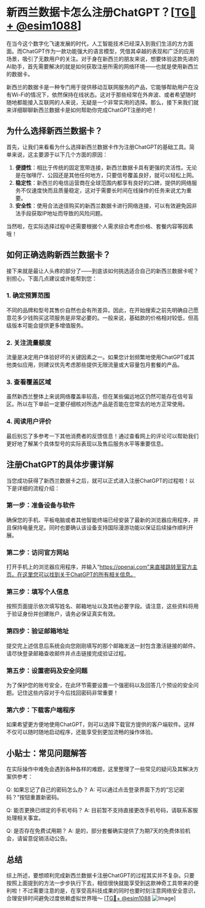 # 新西兰数据卡怎么注册ChatGPT？[[TG💪+ @esim1088](https://t.me/s/esim1088)]

在当今这个数字化飞速发展的时代，人工智能技术已经深入到我们生活的方方面面。而ChatGPT作为一款功能强大的语言模型，凭借其卓越的表现和广泛的应用场景，吸引了无数用户的关注。对于身在新西兰的朋友来说，想要体验这款先进的AI助手，首先需要解决的就是如何获取注册所需的网络环境——也就是使用新西兰的数据卡。

新西兰的数据卡是一种专门用于提供移动互联网服务的产品，它能够帮助用户在没有Wi-Fi的情况下，依然保持在线状态。这对于那些经常在外奔波、或者希望随时随地都能接入互联网的人来说，无疑是一个非常实用的选择。那么，接下来我们就来详细聊聊新西兰数据卡是如何帮助你完成ChatGPT注册的吧！

## 为什么选择新西兰数据卡？

首先，让我们来看看为什么选择新西兰数据卡作为注册ChatGPT的基础工具。简单来说，这主要源于以下几个方面的原因：

1. **便捷性**：相比于传统的固定宽带连接，新西兰数据卡具有更强的灵活性。无论是在咖啡厅、公园还是其他任何地方，只要信号覆盖良好，就可以轻松上网。
2. **稳定性**：新西兰的电信运营商在全球范围内都享有良好的口碑，提供的网络服务不仅速度快而且质量稳定，这对于需要长时间在线操作的任务来说尤为重要。
3. **安全性**：使用合法途径购买的新西兰数据卡进行网络连接，可以有效避免因非法手段获取IP地址而导致的风险问题。

当然啦，在实际选择过程中还需要根据个人需求综合考虑价格、套餐内容等因素哦！

## 如何正确选购新西兰数据卡？

接下来就是最让人头疼的部分了——到底该如何挑选适合自己的新西兰数据卡呢？别担心，下面几点建议或许能帮到您：

### 1. 确定预算范围

不同的品牌和型号其售价自然也会有所差异。因此，在开始搜索之前先明确自己愿意花多少钱购买这项服务是非常必要的。一般来说，基础款的价格相对较低，但高级版本可能会提供更多增值服务。

### 2. 关注流量额度

流量是决定用户体验好坏的关键因素之一。如果您计划频繁地使用ChatGPT或其他类似应用，则建议优先考虑那些提供无限流量或大容量包月套餐的产品。

### 3. 查看覆盖区域

虽然新西兰整体上来说网络覆盖率较高，但在某些偏远地区仍然可能存在信号盲区。所以在下单前一定要仔细核对所选产品是否能在您常去的地方正常使用。

### 4. 阅读用户评价

最后别忘了多参考一下其他消费者的反馈信息！通过查看网上的评论可以帮助我们更好地了解某个具体型号的实际表现以及售后服务水平等重要信息。

## 注册ChatGPT的具体步骤详解

当您成功获得了新西兰数据卡之后，就可以正式进入注册ChatGPT的过程啦！以下是详细的流程介绍：

### 第一步：准备设备与软件

确保您的手机、平板电脑或者其他智能终端已经安装了最新的浏览器应用程序，并且保持电量充足。同时也要确认该设备支持国际漫游功能以保证后续操作顺利开展。

### 第二步：访问官方网站

打开手机上的浏览器应用程序，并输入“https://openai.com”来直接跳转至官方主页。在这里您可以找到关于ChatGPT的所有相关信息。

### 第三步：填写个人信息

按照页面提示依次填写姓名、邮箱地址以及其他必要字段。请注意，这些资料将用于验证身份并创建账户，请务必保证真实有效。

### 第四步：验证邮箱地址

提交完上述信息后系统会向您刚刚填写的那个邮箱发送一封包含激活链接的邮件。请尽快登录邮箱查收邮件并点击链接完成验证过程。

### 第五步：设置密码及安全问题

为了保护您的账号安全，在此环节需要设置一个强密码以及回答几个预设的安全问题。记住这些内容对于今后找回密码非常重要！

### 第六步：下载客户端程序

如果希望更方便地使用ChatGPT，则可以选择下载官方提供的客户端软件。这样不仅可以随时随地启动程序，还能享受到更加流畅的操作体验。

## 小贴士：常见问题解答

在实际操作中难免会遇到各种各样的难题，这里整理了一些常见的疑问及其解决方案供参考：

Q: 如果忘记了自己的密码怎么办？
A: 可以通过点击登录界面下方的“忘记密码？”按钮重置新密码。

Q: 能否更换已绑定的手机号码？
A: 目前暂不支持直接更改手机号码，请联系客服处理相关事宜。

Q: 是否存在免费试用期？
A: 是的，部分套餐确实提供了为期7天的免费体验机会，请留意促销活动公告。

## 总结

综上所述，要想顺利完成新西兰数据卡注册ChatGPT的过程其实并不复杂。只要按照上面提到的方法一步步执行下去，相信很快就能享受到这款神奇工具带来的便利啦！不过需要注意的是，在享受高科技成果的同时也要时刻注意网络安全意识，合理安排时间避免过度依赖虚拟世界哦～ [[TG💪+ @esim1088](https://t.me/s/esim1088) ![Image](https://i.postimg.cc/4NQfJmqS/Snipaste-2025-05-13-00-14-12.png)]